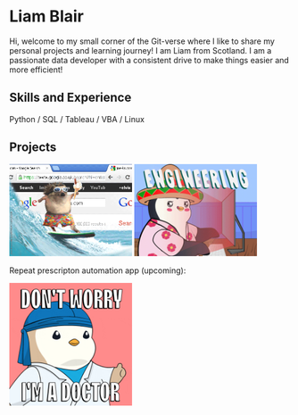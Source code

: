 # Liam Blair

Hi, welcome to my small corner of the Git-verse where I like to share my personal projects and learning journey! I am Liam from Scotland. I am a passionate data developer with a consistent drive to make things easier and more efficient!

## Skills and Experience
Python / SQL / Tableau / VBA / Linux

## Projects

<div style="display: inline-block;">
    <a href="https://github.com/liamjblair/autotradervaluationapp">
        <img src="https://github.com/liamjblair/liamjblair/blob/main/giphy.gif" width="220"/>
    </a>
</div>

<div style="display: inline-block;">
    <a href="https://github.com/liamjblair/autotrader_etl_pipeline">
        <img src="https://github.com/liamjblair/liamjblair/blob/main/engineering.gif" width="220"/>
    </a>
</div>


Repeat prescripton automation app (upcoming):

<img src="https://github.com/liamjblair/liamjblair/blob/main/doctor.gif" width="220">


